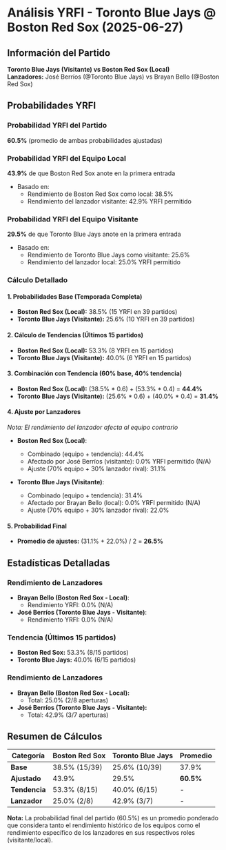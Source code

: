 # Análisis YRFI - Toronto Blue Jays @ Boston Red Sox (2025-06-27)

## Información del Partido
**Toronto Blue Jays (Visitante) vs Boston Red Sox (Local)**  
**Lanzadores:** José Berríos (@Toronto Blue Jays) vs Brayan Bello (@Boston Red Sox)

## Probabilidades YRFI

### Probabilidad YRFI del Partido
**60.5%** (promedio de ambas probabilidades ajustadas)

### Probabilidad YRFI del Equipo Local
**43.9%** de que Boston Red Sox anote en la primera entrada
- Basado en:
  - Rendimiento de Boston Red Sox como local: 38.5%
  - Rendimiento del lanzador visitante: 42.9% YRFI permitido

### Probabilidad YRFI del Equipo Visitante
**29.5%** de que Toronto Blue Jays anote en la primera entrada
- Basado en:
  - Rendimiento de Toronto Blue Jays como visitante: 25.6%
  - Rendimiento del lanzador local: 25.0% YRFI permitido

### Cálculo Detallado

#### 1. Probabilidades Base (Temporada Completa)
- **Boston Red Sox (Local):** 38.5% (15 YRFI en 39 partidos)
- **Toronto Blue Jays (Visitante):** 25.6% (10 YRFI en 39 partidos)

#### 2. Cálculo de Tendencias (Últimos 15 partidos)
- **Boston Red Sox (Local):** 53.3% (8 YRFI en 15 partidos)
- **Toronto Blue Jays (Visitante):** 40.0% (6 YRFI en 15 partidos)

#### 3. Combinación con Tendencia (60% base, 40% tendencia)
- **Boston Red Sox (Local):** (38.5% * 0.6) + (53.3% * 0.4) = **44.4%**
- **Toronto Blue Jays (Visitante):** (25.6% * 0.6) + (40.0% * 0.4) = **31.4%**

#### 4. Ajuste por Lanzadores
*Nota: El rendimiento del lanzador afecta al equipo contrario*

- **Boston Red Sox (Local)**:
  - Combinado (equipo + tendencia): 44.4%
  - Afectado por José Berríos (visitante): 0.0% YRFI permitido (N/A)
  - Ajuste (70% equipo + 30% lanzador rival): 31.1%

- **Toronto Blue Jays (Visitante)**:
  - Combinado (equipo + tendencia): 31.4%
  - Afectado por Brayan Bello (local): 0.0% YRFI permitido (N/A)
  - Ajuste (70% equipo + 30% lanzador rival): 22.0%

#### 5. Probabilidad Final
- **Promedio de ajustes:** (31.1% + 22.0%) / 2 = **26.5%**

## Estadísticas Detalladas


### Rendimiento de Lanzadores
- **Brayan Bello (Boston Red Sox - Local)**:
  - Rendimiento YRFI: 0.0% (N/A)
- **José Berríos (Toronto Blue Jays - Visitante)**:
  - Rendimiento YRFI: 0.0% (N/A)
### Tendencia (Últimos 15 partidos)
- **Boston Red Sox:** 53.3% (8/15 partidos)
- **Toronto Blue Jays:** 40.0% (6/15 partidos)

### Rendimiento de Lanzadores
- **Brayan Bello (Boston Red Sox - Local):**
  - Total: 25.0% (2/8 aperturas)
- **José Berríos (Toronto Blue Jays - Visitante):**
  - Total: 42.9% (3/7 aperturas)

## Resumen de Cálculos
| Categoría | Boston Red Sox       | Toronto Blue Jays    | Promedio |
|-----------|----------------------|----------------------|----------|
| **Base** | 38.5% (15/39) | 25.6% (10/39) | 37.9% |
| **Ajustado** | 43.9% | 29.5% | **60.5%** |
| **Tendencia** | 53.3% (8/15) | 40.0% (6/15) | - |
| **Lanzador** | 25.0% (2/8) | 42.9% (3/7) | - |

**Nota:** La probabilidad final del partido (60.5%) es un promedio ponderado que considera tanto el rendimiento histórico de los equipos como el rendimiento específico de los lanzadores en sus respectivos roles (visitante/local).